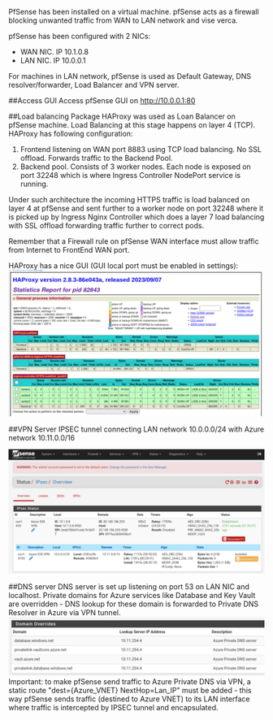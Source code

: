 PfSense has been installed on a virtual machine. pfSense acts as a firewall blocking unwanted traffic from WAN to LAN network and vise verca. 

pfSense has been configured with 2 NICs:
* WAN NIC. IP 10.1.0.8
* LAN NIC. IP 10.0.0.1

For machines in LAN network, pfSense is used as Default Gateway, DNS resolver/forwarder, Load Balancer and VPN server. 

##Access GUI
Access pfSense GUI on http://10.0.0.1:80

##Load balancing
Package HAProxy was used as Loan Balancer on pfSense machine. Load Balancing at this stage happens on layer 4 (TCP). HAProxy has following configuration:
1) Frontend listening on WAN port 8883 using TCP load balancing. No SSL offload. Forwards traffic to the Backend Pool.
2) Backend pool. Consists of 3 worker nodes. Each  node is exposed on port 32248 which is where Ingress Controller NodePort service is running.

Under such architecture the incoming HTTPS traffic is load balanced on layer 4 at pfSense and sent further to a worker node on port 32248 where it is picked up by Ingress Nginx Controller which does a layer 7 load balancing with SSL offload forwarding traffic further to correct pods. 

Remember that a Firewall rule on pfSense WAN interface must allow traffic from Internet to FrontEnd WAN port. 

HAProxy has a nice GUI (GUI local port must be enabled in settings):
![image.png](/.attachments/image-e0aa07c3-7ecb-4d46-83ef-ce80a12b51d2.png)

##VPN Server
IPSEC tunnel connecting LAN network 10.0.0.0/24 with Azure network 10.11.0.0/16

![image.png](/.attachments/image-1d5e1c76-1d18-4733-a5a7-b78b9aff936d.png)

##DNS server
DNS server is set up listening on port 53 on LAN NIC and localhost. Private domains for Azure services like Database and Key Vault are overridden - DNS lookup for these domain is forwarded to Private DNS Resolver in Azure via VPN tunnel.
![image.png](/.attachments/image-11f4d1b3-2b97-40e4-bf1b-7b81827fc2ca.png)
Important: to make pfSense send traffic to Azure Private DNS via VPN, a static route "dest={Azure_VNET} NextHop=Lan_IP" must be added - this way pfSense sends traffic (destined to Azure VNET) to its LAN interface where traffic is intercepted by IPSEC tunnel and encapsulated.


